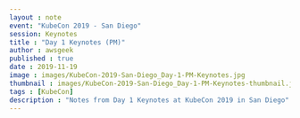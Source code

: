 ```yaml
---
layout : note
event: "KubeCon 2019 - San Diego"
session: Keynotes
title : "Day 1 Keynotes (PM)"
author : awsgeek
published : true
date : 2019-11-19
image : images/KubeCon-2019-San-Diego_Day-1-PM-Keynotes.jpg
thumbnail : images/KubeCon-2019-San-Diego_Day-1-PM-Keynotes-thumbnail.jpg
tags : [KubeCon]
description : "Notes from Day 1 Keynotes at KubeCon 2019 in San Diego"
---
```

